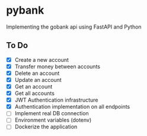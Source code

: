 # pybank
Implementing the gobank api using FastAPI and Python


## To Do

- [x] Create a new account
- [x] Transfer money between accounts
- [x] Delete an account
- [x] Update an account
- [x] Get an account
- [x] Get all accounts
- [x] JWT Authentication infrastructure
- [x] Authentication implementation on all endpoints
- [ ] Implement real DB connection
- [ ] Environment variables (dotenv) 
- [ ] Dockerize the application
